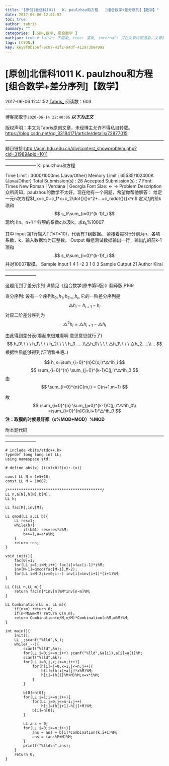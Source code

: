 ```yaml
---
title: "[原创]北信科1011   K. paulzhou和方程   [组合数学+差分序列]【数学】"
date: 2017-06-06 12:41:52
toc: true
author: tabris
summary: ""
categories: [CSDN,数学, 组合数学 ]
mathjax: true # false: 不渲染, true: 渲染, internal: 只在文章内部渲染，文章列表中不渲染
tags: [CSDN,]
key: key9f0b16ef-9c07-42f2-a4df-412973be499a
---
```


# [原创]北信科1011   K. paulzhou和方程   [组合数学+差分序列]【数学】

2017-06-06 12:41:52  [Tabris_](https://me.csdn.net/qq_33184171) 阅读数：603

---

博客爬取于`2020-06-14 22:40:06`
***以下为正文***

版权声明：本文为Tabris原创文章，未经博主允许不得私自转载。
https://blog.csdn.net/qq_33184171/article/details/72877015

<!-- more -->

---

题目链接:http://acm.hdu.edu.cn/diy/contest_showproblem.php?cid=31989&pid=1011
———————————————————————————————————————————
K. paulzhou和方程

Time Limit : 3000/1000ms (Java/Other)   Memory Limit : 65535/102400K (Java/Other)
Total Submission(s) : 28   Accepted Submission(s) : 7
Font: Times New Roman | Verdana | Georgia
Font Size: ← →
Problem Description
众所周知，paulzhou的数学不太好。现在他有一个问题，希望你帮他解答：
给定一元n次方程$f_x=c_0+c_1*x+c_2\dot{}{}x^2+...+c_n\dot{}{}x^n$
定义$f_i$的前k项和
$$
s_k\sum_{i=0}^{k-1}f_i
$$
现给出n、n+1个各项的系数$c_i$以及k，求$s_k\%10007$

其中
Input
第1行输入T(1≤T≤10)，代表有T组数据。
紧接着每3行分别为n，各项系数，k，输入数据均为正整数。
Output
每组测试数据输出一行，输出$f_x$的前k-1项和$$
s_k\sum_{i=0}^{k-1}f_i
$$并对10007取模。
Sample Input
1
4
1 -2 3 1 0 
3
Sample Output
21
Author
Kirai
———————————————————————————————————————————

这题用到了差分序列 详情见《组合数学(原书第5版)》翻译版 P169

查分序列:
设有一个序列$h_0,h_1,h_2,,,,h_n$
它的一阶差分序列是
$$
△h_i=h_{i+1}-h_i
$$
对应二阶差分序列为
$$
△^2h_i=△h_{i+1}-△h_i
$$

由此得到差分表(看起来很难看啊 意思意思就行了)
$$
h_0\ \  \ \  h_1\ \  \ \  h_2\ \  \ \  h_3 .....\\△h_0\ \  \ \  △h_1\ \  \ \  △h_2.....\\...
$$
根据性质能够得到(证明看书吧..)

$$
h_x=\sum_{i=0}^{n}C(x,i)*△^ih_i
$$
$$
\sum_{i=0}^{n} \sum_{j=0}^{k-1}C(j,i)*△^ih_0
$$
由
$$
 \sum_{i=0}^{n}C(m,i) = C(n+1,m+1)
$$

故
$$
\sum_{i=0}^{n} \sum_{j=0}^{k-1}C(j,i)*△^ih_0\\ =\sum_{i=0}^{n}C(k,i+1)*△^ih_0
$$
**注：取模的时候最好都（x%MOD+MOD）%MOD**

附本题代码
———————————————————————————————————————————
```
# include <bits/stdc++.h>
typedef long long int LL;
using namespace std;

# define abs(x) (((x)>0)?(x):-(x))

const LL N = 1e5+10;
const LL M = 10007;

/******************************************/
LL n,a[N],h[N],b[N];
LL k;

LL fac[M],inv[M];

LL qmod(LL a,LL b){
    LL res=1;
    while(b){
        if(b&1) res=res*a%M;
        b>>=1,a=a*a%M;
    }
    return res;
}

void init(){
    fac[0]=1;
    for(LL i=1;i<M;i++) fac[i]=fac[i-1]*i%M;
    inv[M-1]=qmod(fac[M-1],M-2);
    for(LL i=M-2;i>=0;i--) inv[i]=inv[i+1]*(i+1)%M;
}

LL C(LL n,LL m){
    return fac[n]*inv[m]%M*inv[n-m]%M;
}

LL Combination(LL n, LL m){
    if(n<m) return 0;
    if(n<M&&m<M) return C(n,m);
    return Combination(n/M,m/M)*Combination(n%M,m%M)%M;
}

int main(){
    init();
    LL _;scanf("%lld",&_);
    while(_--){
        scanf("%lld",&n);
        for(LL i=0;i<=n;i++) scanf("%lld",&a[i]),a[i]=a[i]%M;
        scanf("%lld",&k);
        for(LL i=0,j,x;i<=n;i++){
            for(h[i]=j=0,x=1;j<=n;j++){
                h[i]=(h[i]+a[j]*x%M)%M;
                h[i]=(h[i]%M+M)%M;x=x*i%M;
            }
        }

        b[0]=h[0];
        for(LL i=1;i<=n;i++){
            for(LL j=0;j<=n-i;j++)
                h[j]=(h[j+1]-h[j]+M)%M;
            b[i]=h[0];
        }
        
        LL ans = 0;
        for(LL i=0;i<=n;i++){
            ans = ans + b[i]*Combination(k,i+1)%M;
            ans = (ans%M+M)%M;
        }
        printf("%lld\n",ans);
    }
    return 0;
}

```